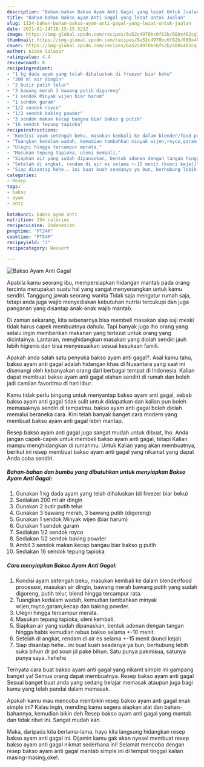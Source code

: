 ```yaml
---
description: "Bahan-bahan Bakso Ayam Anti Gagal yang lezat Untuk Jualan"
title: "Bahan-bahan Bakso Ayam Anti Gagal yang lezat Untuk Jualan"
slug: 1134-bahan-bahan-bakso-ayam-anti-gagal-yang-lezat-untuk-jualan
date: 2021-01-24T18:15:15.521Z
image: https://img-global.cpcdn.com/recipes/6a52c4970bc6f62b/680x482cq70/bakso-ayam-anti-gagal-foto-resep-utama.jpg
thumbnail: https://img-global.cpcdn.com/recipes/6a52c4970bc6f62b/680x482cq70/bakso-ayam-anti-gagal-foto-resep-utama.jpg
cover: https://img-global.cpcdn.com/recipes/6a52c4970bc6f62b/680x482cq70/bakso-ayam-anti-gagal-foto-resep-utama.jpg
author: Aiden Salazar
ratingvalue: 4.4
reviewcount: 8
recipeingredient:
- "1 kg dada ayam yang telah dihaluskan di freezer biar beku"
- "200 ml air dingin"
- "2 butir putih telur"
- "3 bawang merah 3 bawang putih digoreng"
- "1 sendok Minyak wijen biar harum"
- "1 sendok garam"
- "1/2 sendok royco"
- "1/2 sendok baking powder"
- "3 sendok makan kecap bangau biar bakso g putih"
- "16 sendok tepung tapioka"
recipeinstructions:
- "Kondisi ayam setengah beku, masukan kembali ke dalam blender/food processor, masukan air dingin, bawang merah bawang putih yang sudah digoreng, putih telur, blend hingga tercampur rata."
- "Tuangkan kedalam wadah, kemudian tambahkan minyak wijen,royco,garam,kecap dan baking powder."
- "Ulegni hingga tercampur merata."
- "Masukan tepung tapioka, uleni kembali."
- "Siapkan air yang sudah dipanaskan, bentuk adonan dengan tangan hingga habis kemudian rebus bakso selama +-10 menit."
- "Setelah di angkat, rendam di air es selama +-15 menit (kunci kejal)"
- "Siap disantap hehe.. ini buat kuah seadanya ya bun, berhubung lebih suka bihun dr pd soun jd pake bihun. Satu punya pakmisua, satunya punya saya..hehehe"
categories:
- Resep
tags:
- bakso
- ayam
- anti

katakunci: bakso ayam anti 
nutrition: 254 calories
recipecuisine: Indonesian
preptime: "PT24M"
cooktime: "PT54M"
recipeyield: "3"
recipecategory: Dessert

---
```



![Bakso Ayam Anti Gagal](https://img-global.cpcdn.com/recipes/6a52c4970bc6f62b/680x482cq70/bakso-ayam-anti-gagal-foto-resep-utama.jpg)

Apabila kamu seorang ibu, mempersiapkan hidangan mantab pada orang tercinta merupakan suatu hal yang sangat menyenangkan untuk kamu sendiri. Tanggung jawab seorang  wanita Tidak saja mengatur rumah saja, tetapi anda juga wajib menyediakan kebutuhan nutrisi tercukupi dan juga panganan yang disantap anak-anak wajib mantab.

Di zaman  sekarang, kita sebenarnya bisa membeli masakan siap saji meski tidak harus capek membuatnya dahulu. Tapi banyak juga lho orang yang selalu ingin memberikan makanan yang terlezat untuk orang yang dicintainya. Lantaran, menghidangkan masakan yang diolah sendiri jauh lebih higienis dan bisa menyesuaikan sesuai kesukaan famili. 



Apakah anda salah satu penyuka bakso ayam anti gagal?. Asal kamu tahu, bakso ayam anti gagal adalah hidangan khas di Nusantara yang saat ini disenangi oleh kebanyakan orang dari berbagai tempat di Indonesia. Kalian dapat membuat bakso ayam anti gagal olahan sendiri di rumah dan boleh jadi camilan favoritmu di hari libur.

Kamu tidak perlu bingung untuk menyantap bakso ayam anti gagal, sebab bakso ayam anti gagal tidak sulit untuk didapatkan dan kalian pun boleh memasaknya sendiri di tempatmu. bakso ayam anti gagal boleh diolah memalui beraneka cara. Kini telah banyak banget cara modern yang membuat bakso ayam anti gagal lebih mantap.

Resep bakso ayam anti gagal juga sangat mudah untuk dibuat, lho. Anda jangan capek-capek untuk membeli bakso ayam anti gagal, tetapi Kalian mampu menghidangkan di rumahmu. Untuk Kalian yang akan membuatnya, berikut ini resep membuat bakso ayam anti gagal yang nikamat yang dapat Anda coba sendiri.

<!--inarticleads1-->

##### Bahan-bahan dan bumbu yang dibutuhkan untuk menyiapkan Bakso Ayam Anti Gagal:

1. Gunakan 1 kg dada ayam yang telah dihaluskan (di freezer biar beku)
1. Sediakan 200 ml air dingin
1. Gunakan 2 butir putih telur
1. Gunakan 3 bawang merah, 3 bawang putih (digoreng)
1. Gunakan 1 sendok Minyak wijen (biar harum)
1. Gunakan 1 sendok garam
1. Sediakan 1/2 sendok royco
1. Sediakan 1/2 sendok baking powder
1. Ambil 3 sendok makan kecap bangau biar bakso g putih
1. Sediakan 16 sendok tepung tapioka




<!--inarticleads2-->

##### Cara menyiapkan Bakso Ayam Anti Gagal:

1. Kondisi ayam setengah beku, masukan kembali ke dalam blender/food processor, masukan air dingin, bawang merah bawang putih yang sudah digoreng, putih telur, blend hingga tercampur rata.
1. Tuangkan kedalam wadah, kemudian tambahkan minyak wijen,royco,garam,kecap dan baking powder.
1. Ulegni hingga tercampur merata.
1. Masukan tepung tapioka, uleni kembali.
1. Siapkan air yang sudah dipanaskan, bentuk adonan dengan tangan hingga habis kemudian rebus bakso selama +-10 menit.
1. Setelah di angkat, rendam di air es selama +-15 menit (kunci kejal)
1. Siap disantap hehe.. ini buat kuah seadanya ya bun, berhubung lebih suka bihun dr pd soun jd pake bihun. Satu punya pakmisua, satunya punya saya..hehehe




Ternyata cara buat bakso ayam anti gagal yang nikamt simple ini gampang banget ya! Semua orang dapat membuatnya. Resep bakso ayam anti gagal Sesuai banget buat anda yang sedang belajar memasak ataupun juga bagi kamu yang telah pandai dalam memasak.

Apakah kamu mau mencoba membikin resep bakso ayam anti gagal enak simple ini? Kalau ingin, mending kamu segera siapkan alat dan bahan-bahannya, kemudian bikin deh Resep bakso ayam anti gagal yang mantab dan tidak ribet ini. Sangat mudah kan. 

Maka, daripada kita berlama-lama, hayo kita langsung hidangkan resep bakso ayam anti gagal ini. Dijamin kamu gak akan nyesel membuat resep bakso ayam anti gagal nikmat sederhana ini! Selamat mencoba dengan resep bakso ayam anti gagal mantab simple ini di tempat tinggal kalian masing-masing,oke!.

